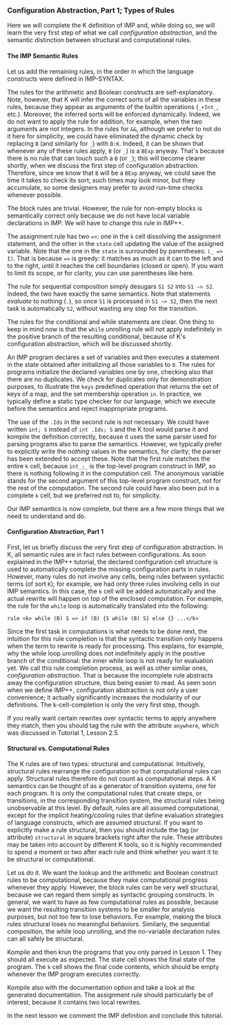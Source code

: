 <!-- Copyright (c) 2010-2018 K Team. All Rights Reserved. -->

### Configuration Abstraction, Part 1; Types of Rules

Here we will complete the K definition of IMP and, while doing so, we will
learn the very first step of what we call *configuration abstraction*, and
the semantic distinction between structural and computational rules.

#### The IMP Semantic Rules

Let us add the remaining rules, in the order in which the language constructs
were defined in IMP-SYNTAX.

The rules for the arithmetic and Boolean constructs are self-explanatory.
Note, however, that K will infer the correct sorts of all the variables in
these rules, because they appear as arguments of the builtin operations
(`_+Int_`, etc.).  Moreover, the inferred sorts will be enforced dynamically.
Indeed, we do not want to apply the rule for addition, for example, when the
two arguments are not integers.  In the rules for `&&`, although we prefer to
not do it here for simplicity, we could have eliminated the dynamic check by
replacing `B` (and similarly for `_`) with `B:K`.  Indeed, it can be shown
that whenever any of these rules apply, `B` (or `_`) is a `BExp` anyway.
That's because there is no rule that can touch such a `B` (or `_`); this
will become clearer shortly, when we discuss the first step of configuration
abstraction.  Therefore, since we know that `B` will be a `BExp` anyway, we
could save the time it takes to check its sort; such times may look minor,
but they accumulate, so some designers may prefer to avoid run-time checks
whenever possible.

The block rules are trivial.  However, the rule for non-empty blocks is
semantically correct only because we do not have local variable declarations
in IMP.  We will have to change this rule in IMP++.

The assignment rule has two `=>`: one in the `k` cell dissolving the
assignment statement, and the other in the `state` cell updating the value of
the assigned variable.  Note that the one in the `state` is surrounded by
parentheses: `(_ => I)`.  That is because `=>` is greedy: it matches as much
as it can to the left and to the right, until it reaches the cell boundaries
(closed or open).  If you want to limit its scope, or for clarity, you can use
parentheses like here.

The rule for sequential composition simply desugars `S1 S2` into `S1 ~> S2`.
Indeed, the two have exactly the same semantics.  Note that statements
*evaluate* to nothing (`.`), so once `S1` is processed in `S1 ~> S2`, then the
next task is automatically `S2`, without wasting any step for the transition.

The rules for the conditional and while statements are clear.  One thing to
keep in mind now is that the `while` unrolling rule will not apply
indefinitely in the positive branch of the resulting conditional, because
of K's configuration abstraction, which will be discussed shortly.

An IMP program declares a set of variables and then executes a
statement in the state obtained after initializing all those variables
to `0`.  The rules for programs initialize the declared variables one by one,
checking also that there are no duplicates.  We check for duplicates only for
demonstration purposes, to illustrate the `keys` predefined operation that
returns the set of keys of a map, and the set membership operation `in`.
In practice, we typically define a static type checker for our language,
which we execute before the semantics and reject inappropriate programs.

The use of the `.Ids` in the second rule is not necessary.  We could have
written `int; S` instead of `int .Ids; S` and the K tool would parse it and
kompile the definition correctly, because it uses the same parser used for
parsing programs also to parse the semantics.  However, we typically prefer to
explicitly write the *nothing* values in the semantics, for clarity;
the parser has been extended to accept these.  Note that the first rule
matches the entire `k` cell, because `int_;_` is the top-level program
construct in IMP, so there is nothing following it in the computation cell.
The anonymous variable stands for the second argument of this top-level program
construct, not for the rest of the computation.  The second rule could have
also been put in a complete `k` cell, but we preferred not to, for simplicity.

Our IMP semantics is now complete, but there are a few more things that we
need to understand and do.

#### Configuration Abstraction, Part 1

First, let us briefly discuss the very first step of configuration abstraction.
In K, all semantic rules are in fact rules between configurations.  As soon
explained in the IMP++ tutorial, the declared configuration cell structure is
used to automatically complete the missing configuration parts in rules.
However, many rules do not involve any cells, being rules between syntactic
terms (of sort `K`); for example, we had only three rules involving cells in our
IMP semantics.  In this case, the `k` cell will be added automatically and the
actual rewrite will happen on top of the enclosed computation.  For example,
the rule for the `while` loop is automatically translated into the following:

    rule <k> while (B) S => if (B) {S while (B) S} else {} ...</k>

Since the first task in computations is what needs to be done next, the
intuition for this rule completion is that the syntactic transition
only happens when the term to rewrite is ready for processing.  This explains,
for example, why the while loop unrolling does not indefinitely apply in the
positive branch of the conditional: the inner while loop is not ready for
evaluation yet.  We call this rule completion process, as well as other
similar ones, *configuration abstraction*.  That is because the incomplete
rule abstracts away the configuration structure, thus being easier to read.
As seen soon when we define IMP++, configuration abstraction is not only a
user convenience; it actually significantly increases the modularity of our
definitions.  The k-cell-completion is only the very first step, though.

If you really want certain rewrites over syntactic terms to apply
anywhere they match, then you should tag the rule with the attribute
`anywhere`, which was discussed in Tutorial 1, Lesson 2.5.

#### Structural vs. Computational Rules

The K rules are of two types: structural and computational.  Intuitively,
structural rules rearrange the configuration so that computational rules can
apply.  Structural rules therefore do not count as computational steps.  A K
semantics can be thought of as a generator of transition systems, one for each
program.  It is only the computational rules that create steps, or transitions,
in the corresponding transition system, the structural rules being unobservable
at this level.  By default, rules are all assumed computational, except for
the implicit heating/cooling rules that define evaluation strategies of
language constructs, which are assumed structural.  If you want to explicitly
make a rule structural, then you should include the tag (or attribute)
`structural` in square brackets right after the rule.  These attributes may be
taken into account by different K tools, so it is highly recommended to spend
a moment or two after each rule and think whether you want it to be structural
or computational.

Let us do it.  We want the lookup and the arithmetic and Boolean construct
rules to be computational, because they make computational progress whenever
they apply.  However, the block rules can be very well structural, because
we can regard them simply as syntactic grouping constructs.  In general,
we want to have as few computational rules as possible, because we want
the resulting transition systems to be smaller for analysis purposes, but not
too few to lose behaviors.  For example, making the block rules structural
loses no meaningful behaviors.  Similarly, the sequential composition,
the while loop unrolling, and the no-variable declaration rules can all
safely be structural.

Kompile and then krun the programs that you only parsed in Lesson 1.  They
should all execute as expected.  The state cell shows the final state
of the program.  The `k` cell shows the final code contents, which should be
empty whenever the IMP program executes correctly.

Kompile also with the documentation option and take a look at the generated
documentation.  The assignment rule should particularly be of interest,
because it contains two local rewrites.

In the next lesson we comment the IMP definition and conclude this tutorial.
